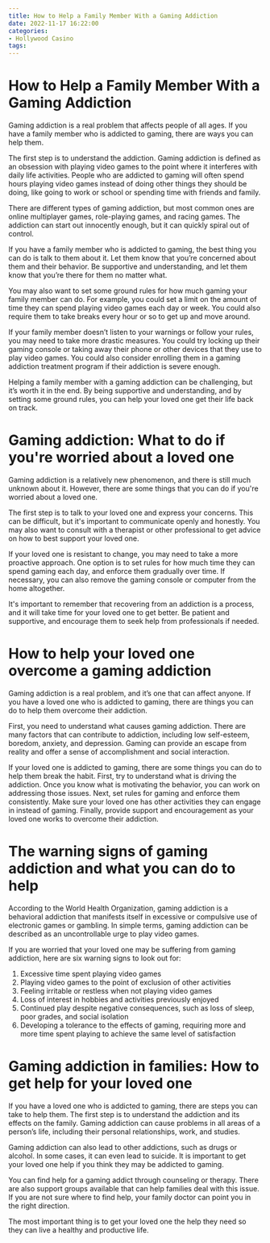 ```yaml
---
title: How to Help a Family Member With a Gaming Addiction
date: 2022-11-17 16:22:00
categories:
- Hollywood Casino
tags:
---
```



#  How to Help a Family Member With a Gaming Addiction

Gaming addiction is a real problem that affects people of all ages. If you have a family member who is addicted to gaming, there are ways you can help them.

The first step is to understand the addiction. Gaming addiction is defined as an obsession with playing video games to the point where it interferes with daily life activities. People who are addicted to gaming will often spend hours playing video games instead of doing other things they should be doing, like going to work or school or spending time with friends and family.

There are different types of gaming addiction, but most common ones are online multiplayer games, role-playing games, and racing games. The addiction can start out innocently enough, but it can quickly spiral out of control.

If you have a family member who is addicted to gaming, the best thing you can do is talk to them about it. Let them know that you’re concerned about them and their behavior. Be supportive and understanding, and let them know that you’re there for them no matter what.

You may also want to set some ground rules for how much gaming your family member can do. For example, you could set a limit on the amount of time they can spend playing video games each day or week. You could also require them to take breaks every hour or so to get up and move around.

If your family member doesn’t listen to your warnings or follow your rules, you may need to take more drastic measures. You could try locking up their gaming console or taking away their phone or other devices that they use to play video games. You could also consider enrolling them in a gaming addiction treatment program if their addiction is severe enough.

Helping a family member with a gaming addiction can be challenging, but it’s worth it in the end. By being supportive and understanding, and by setting some ground rules, you can help your loved one get their life back on track.

#  Gaming addiction: What to do if you're worried about a loved one

Gaming addiction is a relatively new phenomenon, and there is still much unknown about it. However, there are some things that you can do if you're worried about a loved one.

The first step is to talk to your loved one and express your concerns. This can be difficult, but it's important to communicate openly and honestly. You may also want to consult with a therapist or other professional to get advice on how to best support your loved one.

If your loved one is resistant to change, you may need to take a more proactive approach. One option is to set rules for how much time they can spend gaming each day, and enforce them gradually over time. If necessary, you can also remove the gaming console or computer from the home altogether.

It's important to remember that recovering from an addiction is a process, and it will take time for your loved one to get better. Be patient and supportive, and encourage them to seek help from professionals if needed.

#  How to help your loved one overcome a gaming addiction

Gaming addiction is a real problem, and it’s one that can affect anyone. If you have a loved one who is addicted to gaming, there are things you can do to help them overcome their addiction.

First, you need to understand what causes gaming addiction. There are many factors that can contribute to addiction, including low self-esteem, boredom, anxiety, and depression. Gaming can provide an escape from reality and offer a sense of accomplishment and social interaction.

If your loved one is addicted to gaming, there are some things you can do to help them break the habit. First, try to understand what is driving the addiction. Once you know what is motivating the behavior, you can work on addressing those issues. Next, set rules for gaming and enforce them consistently. Make sure your loved one has other activities they can engage in instead of gaming. Finally, provide support and encouragement as your loved one works to overcome their addiction.

#  The warning signs of gaming addiction and what you can do to help

According to the World Health Organization, gaming addiction is a behavioral addiction that manifests itself in excessive or compulsive use of electronic games or gambling. In simple terms, gaming addiction can be described as an uncontrollable urge to play video games.

If you are worried that your loved one may be suffering from gaming addiction, here are six warning signs to look out for:

1. Excessive time spent playing video games
2. Playing video games to the point of exclusion of other activities
3. Feeling irritable or restless when not playing video games
4. Loss of interest in hobbies and activities previously enjoyed
5. Continued play despite negative consequences, such as loss of sleep, poor grades, and social isolation
6. Developing a tolerance to the effects of gaming, requiring more and more time spent playing to achieve the same level of satisfaction

#  Gaming addiction in families: How to get help for your loved one

If you have a loved one who is addicted to gaming, there are steps you can take to help them. The first step is to understand the addiction and its effects on the family. Gaming addiction can cause problems in all areas of a person’s life, including their personal relationships, work, and studies.

Gaming addiction can also lead to other addictions, such as drugs or alcohol. In some cases, it can even lead to suicide. It is important to get your loved one help if you think they may be addicted to gaming.

You can find help for a gaming addict through counseling or therapy. There are also support groups available that can help families deal with this issue. If you are not sure where to find help, your family doctor can point you in the right direction.

The most important thing is to get your loved one the help they need so they can live a healthy and productive life.